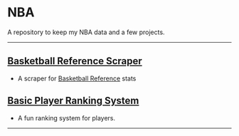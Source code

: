 # NBA
A repository to keep my NBA data and a few projects.

---

## [Basketball Reference Scraper](https://github.com/Kallbrig/NBA/tree/main/Basketball%20Reference%20Stat%20Scraper)
+ A scraper for [Basketball Reference](https://www.basketball-reference.com/) stats

## [Basic Player Ranking System](https://github.com/Kallbrig/NBA/tree/main/Basic%20Player%20Ranking%20System)
+ A fun ranking system for players.

---
